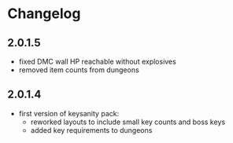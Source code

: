 # Changelog

## 2.0.1.5

- fixed DMC wall HP reachable without explosives
- removed item counts from dungeons

## 2.0.1.4

- first version of keysanity pack:
  - reworked layouts to include small key counts and boss keys
  - added key requirements to dungeons
